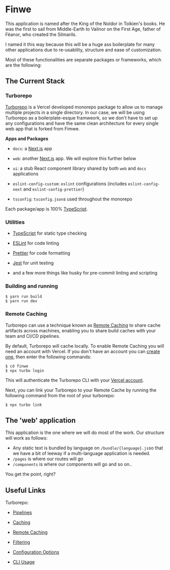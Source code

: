 
# Finwe

  

This application is named after the King of the Noldor in Tolkien's books. He was the first to sail from Middle-Earth to Valinor on the First Age, father of Fëanor, who created the Silmarils.

I named it this way because this will be a huge ass boilerplate for many other applications due to re-usability, structure and ease of customization.

Most of these functionalities are separate packages or frameworks, which are the following:

 
  

## The Current Stack

### Turborepo

[Turborepo](https://vercel.com/docs/concepts/monorepos) is a Vercel developed monorepo package to allow us to manage multiple projects in a single directory. In our case, we will be using Turborepo as a boilerplate-esque framweork, so we don't have to set up any configurations and have the same clean architecture for every single web app that is forked from Fimwe.


 **Apps and Packages**

  

- `docs`: a [Next.js](https://nextjs.org/) app

- `web`: another [Next.js](https://nextjs.org/) app. We will explore this further below

- `ui`: a stub React component library shared by both `web` and `docs` applications

- `eslint-config-custom`: `eslint` configurations (includes `eslint-config-next` and `eslint-config-prettier`)

- `tsconfig`: `tsconfig.json`s used throughout the monorepo


  

Each package/app is 100% [TypeScript](https://www.typescriptlang.org/).

  

### Utilities



- [TypeScript](https://www.typescriptlang.org/) for static type checking

- [ESLint](https://eslint.org/) for code linting

- [Prettier](https://prettier.io) for code formatting

- [Jest](https://jestjs.io/) for unit testing 

- and a few more things like husky for pre-commit linting and scripting 
  

### Building and running

  

    $ yarn run build
    $ yarn run dev

  

### Remote Caching

Turborepo can use a technique known as [Remote Caching](https://turbo.build/repo/docs/core-concepts/remote-caching) to share cache artifacts across machines, enabling you to share build caches with your team and CI/CD pipelines.

By default, Turborepo will cache locally. To enable Remote Caching you will need an account with Vercel. If you don't have an account you can [create one](https://vercel.com/signup), then enter the following commands:

```
$ cd finwe
$ npx turbo login
```

This will authenticate the Turborepo CLI with your [Vercel account](https://vercel.com/docs/concepts/personal-accounts/overview).

Next, you can link your Turborepo to your Remote Cache by running the following command from the root of your turborepo:

  

```
$ npx turbo link
```
## The 'web' application

This application is the one where we will do most of the work. Our structure will work as follows:
- Any static text is bundled by language on `/bundle/{language}.js`so that we have a bit of leeway if a multi-language application is needed. 
- `/pages` is where our routes will go
- `/components` is where our components will go and so on..

You get the point, right?

## Useful Links

  
Turborepo:

- [Pipelines](https://turbo.build/repo/docs/core-concepts/monorepos/running-tasks)

- [Caching](https://turbo.build/repo/docs/core-concepts/caching)

- [Remote Caching](https://turbo.build/repo/docs/core-concepts/remote-caching)

- [Filtering](https://turbo.build/repo/docs/core-concepts/monorepos/filtering)

- [Configuration Options](https://turbo.build/repo/docs/reference/configuration)

- [CLI Usage](https://turbo.build/repo/docs/reference/command-line-reference)


